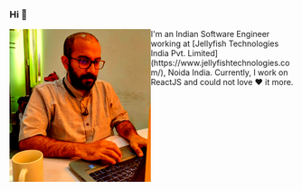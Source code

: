 ### Hi 👋

<!--
**preethamsridhar/preethamsridhar** is a ✨ _special_ ✨ repository because its `README.md` (this file) appears on your GitHub profile.

Here are some ideas to get you started:

- 🔭 I’m currently working on ...
- 🌱 I’m currently learning ...
- 👯 I’m looking to collaborate on ...
- 🤔 I’m looking for help with ...
- 💬 Ask me about ...
- 📫 How to reach me: ...
- 😄 Pronouns: ...
- ⚡ Fun fact: ...
-->
<img align="left" style="border: 20px" width="250" height="270" src="https://github.com/preethamsridhar/preethamsridhar/blob/master/assets/myPicutre.png">
I'm an Indian Software Engineer working at [Jellyfish Technologies India Pvt. Limited](https://www.jellyfishtechnologies.com/), Noida India.
Currently, I work on ReactJS and could not love ❤️ it more. 





